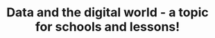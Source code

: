 ---
id: "ddle-school" # nochmal überlegen
method: "Seminar"
institution: "Faculty of Educational Science"
title: "Data and the digital world - a topic for schools and lessons!"
title_project:
title_short: "DDLE in the school"
period: "Apr 23 ­­- Mar 24 (12 months)"
foerderlinie: "Subject-specific data literacy"
round: "2"
filter: "2"
lecture2go: "68603"
uhh_url: "https://www.hcl.uni-hamburg.de/en/ddlitlab/data-literacy-lehrlabor/zweite-foerderrunde/03-ddle-in-der-schule.html"
contributors: "Moritz Kreinsen, Christina Schwalbe, Sören-Kristian Berger, Regina Schulz"
quote: "To anchor Digital and Data Literacy Education (DDLE) in schools, the promotion of DDL by teachers is only a necessary, but not a sufficient condition. Curricular and didactic issues must also be considered: Which topics are important for the promotion of DDL in schools? How can DDLE be taken into account in the subjects taught? How and where can DDLE be located outside the subjects? What level of complexity is appropriate for dealing with DDLE at school?"
text: |
    ## Orientation of the teaching lab

    Progressive digitalisation and datafication are fundamentally changing social processes and require an understanding of and critical reflection on digital data for individual and social participation. As digital data processing influences daily decision-making processes, digital and data literacy must become central components of school education.

    The promotion of digital and data literacy goes beyond the use of digital tools. It involves developing a critical understanding of the role of digital data in society and requires both theoretical and practical engagement by student teachers and teaching staff. They should develop ideas on how digital and data literacy can be integrated into the curriculum and didactics.

    A reflective further education format for teachers is necessary in order to acquire scientifically sound skills and develop options for action for everyday school life. *Student teachers should not only deal with the challenges of everyday working life theoretically, but also practically and develop a critically reflective attitude. The course concept is based on the assumption that insights into real school challenges promote this attitude.*

    ## Review and results

    As part of the project, a concept for an introductory event on digital and data literacy education for teachers was developed and trialled. The aim was to establish this as a long-term programme in teacher training. Cooperation with the State Institute for Teacher Training and School Development (LI) facilitated a seminar in which student teachers and teachers developed concepts for integrating digital and data literacy in schools. This collaboration is to be continued in order to anchor the seminar as an integral part of the teacher training curriculum and as a further training programme. The Faculty of Education supports this by funding a teaching assignment, and the concept is being continuously developed by the Office for Digital Teaching.

    In addition, extensive materials and didactic concepts were created and published as Open Educational Resources (OER). *The aim was also to develop curricular and didactic concepts for the integration of digital and data literacy into everyday school life, which were published in the digital.learning.lab of the Ministry of Education and Vocational Training in order to ensure sustainable and broad availability.*

    Students of educational science were given a comprehensive overview of the requirements for digital and data literacy in schools. They developed a deep understanding of digital technologies, data processing and the ethical, legal and social implications of digitality and translated this into pedagogical concepts. They also learnt basic methods for collecting, analysing and interpreting data, including critical reflections on the impact of data use on individuals.

    ## Tips from teachers for teachers

    The experience of collaborative project work from the learning facilitator's perspective has helped to develop teachers' skills in the area of project didactics. It has been shown that clear structures and regular structured feedback discussions as well as the recording of intermediate goals are important for students in order to achieve good project results.

image: "https://www.hcl.uni-hamburg.de/16953492/ddle-schule-digital-literature-in-school-733x414-b75c3d92e580050d8295d6042eb10bce3d386e5d.jpg"
image_credit: "stablediffusionweb.com"
link_external: "https://www.hcl.uni-hamburg.de/ddlitlab/news/2023-10-17-ki-schulpraxis-schulz.html, https://www.ew.uni-hamburg.de/ueber-die-fakultaet/aktuell-2023/23-12-12-ddlitlab-seminar-data-literacy.html"
stine: "WiSe 2023/24: Seminar https://stine.uni-hamburg.de/scripts/mgrqispi.dll?APPNAME=CampusNet&PRGNAME=COURSEDETAILS&ARGUMENTS=-N000000000000001,-N000605,-N0,-N387554047556711,-N387554047549712,-N0,-N0,-N3,-AHQpCfB5JVz5pxzV6vjpWWM5QxBG6vNDFQupf3Q5BRqmkffwTvz6MmfRZeuP5mSFNWNHqPQpHOgUzxNATRDo-HM7NvjL0VBW-mMD9mU5APUHqVooZvjoSetZacIWhOqD9VUKfV-phV-UKeYGIPMoTYzPjWvZefQHkxBPI4DPsebZgOMLIRMK73SWJ3YoXW-m3cMn-rgHueNNZfg5kHYmvfuWpYYAbWIP-VIWgvMLlQD6QcIHjeum5mdLJ7-WD3QL8PDctcfwZ4QcNvIHecqGxxfoaco5axZLPvWpIcWLeWdKuVzKARDPxOdPXxbZavZpEHZawPBLZHYKheDmNQgLWHBRDODPlfWKY4u7NHIV9RdKtPDHTmzHSmzaj4uAA7MpS7uHqfNLT3SAp3InZmMHNQq6zvBWpHja9RopNvgRFQz5wYD6SeUWeeYoLWBPIeMK8xUmtQNa97-mYHUmmWBAWeDozOBA0WSUHVDU8VgoQeWW0fqAuxd5h4f5qQYmNVM79cuV9YIWDvbZKVWo0fZUCeYLKHWpzvooLPQmdRWLTHuiFefWbRdRXQSPQmqmC3zcj4BRpedltmWRZcoDwHqKKYoPKRzKBQWpJxQR0mzlZRqG3PM5EVd5wOBlN4q5ZOqGBON5gxzywvMUkfQpQPNLqOoW9CWfj4WU3RfAlWDHBmzodWIWVffPaCYwHvfwz3B6P4uLImzRV7uH8PIWocuHC7NUAfWctvSoNOz5mYBHqWNoyWfWp4gmbejmfxjLsCQU9"
---